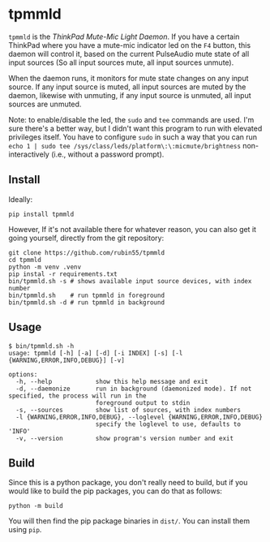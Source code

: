 # tpmmld

`tpmmld` is the *ThinkPad Mute-Mic Light Daemon*. If you have a certain
ThinkPad where you have a mute-mic indicator led on the `F4` button, this
daemon will control it, based on the current PulseAudio mute state of all
input sources (So all input sources mute, all input sources unmute).

When the daemon runs, it monitors for mute state changes on any input source.
If any input source is muted, all input sources are muted by the daemon,
likewise with unmuting, if any input source is unmuted, all input sources are
unmuted.

Note: to enable/disable the led, the `sudo` and `tee` commands are used.
I'm sure there's a better way, but I didn't want this program to run with
elevated privileges itself. You have to configure `sudo` in such a way that
you can run `echo 1 | sudo tee /sys/class/leds/platform\:\:micmute/brightness`
non-interactively (i.e., without a password prompt).


## Install

Ideally:

```shell
pip install tpmmld
```

However, If it's not available there for whatever reason, you can also get
it going yourself, directly from the git repository:

```shell
git clone https://github.com/rubin55/tpmmld
cd tpmmld
python -m venv .venv
pip instal -r requirements.txt
bin/tpmmld.sh -s # shows available input source devices, with index number
bin/tpmmld.sh    # run tpmmld in foreground
bin/tpmmld.sh -d # run tpmmld in background
```

## Usage

```text
$ bin/tpmmld.sh -h
usage: tpmmld [-h] [-a] [-d] [-i INDEX] [-s] [-l {WARNING,ERROR,INFO,DEBUG}] [-v]

options:
  -h, --help            show this help message and exit
  -d, --daemonize       run in background (daemonized mode). If not specified, the process will run in the
                        foreground output to stdin
  -s, --sources         show list of sources, with index numbers
  -l {WARNING,ERROR,INFO,DEBUG}, --loglevel {WARNING,ERROR,INFO,DEBUG}
                        specify the loglevel to use, defaults to 'INFO'
  -v, --version         show program's version number and exit
```

## Build

Since this is a python package, you don't really need to build, but if you
would like to build the pip packages, you can do that as follows:

```shell
python -m build
```

You will then find the pip package binaries in `dist/`. You can install
them using `pip`.
